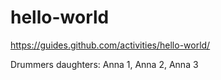 # hello-world
https://guides.github.com/activities/hello-world/

Drummers daughters: Anna 1, Anna 2, Anna 3
